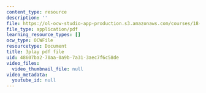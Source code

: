 ```yaml
---
content_type: resource
description: ''
file: https://ol-ocw-studio-app-production.s3.amazonaws.com/courses/18-03sc-differential-equations-fall-2011/48607ba270aa0a9b7a313aec7f6c58de_EQJBp6Ym-6A.pdf
file_type: application/pdf
learning_resource_types: []
ocw_type: OCWFile
resourcetype: Document
title: 3play pdf file
uid: 48607ba2-70aa-0a9b-7a31-3aec7f6c58de
video_files:
  video_thumbnail_file: null
video_metadata:
  youtube_id: null
---
```

